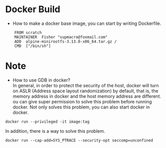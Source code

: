 
# Docker Build
* How to make a docker base image, you can start by writing Dockerfile. 
```
    FROM scratch
    MAINTAINER  Fisher "supmacro@foxmail.com"
    ADD  alpine-minirootfs-3.13.0-x86_64.tar.gz /
    CMD  ["/bin/sh"]
```

# Note
* How to use GDB in docker?  
In general, in order to protect the security of the host, docker will turn on ASLR 
(Address space layout randomization) by default, that is, the memory address in 
docker and the host memory address are different. ou can give super permission to 
solve this problem before running docker. Not only solves this problem, you can also 
start docker in docker.
```
docker run --privileged -it image:tag
```
In addition, there is a way to solve this problem.
```
docker run --cap-add=SYS_PTRACE --security-opt seccomp=unconfined
```

